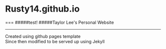 Rusty14.github.io
===
===
#####test!
#####Taylor Lee's Personal Website
***

Created using github pages template   
Since then modified to be served up using Jekyll

